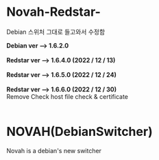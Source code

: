 # Novah-Redstar-
 Debian 스위처 그대로 들고와서 수정함

<b>Debian ver --> 1.6.2.0</b>
<br>
<br>
<b>Redstar ver --> 1.6.4.0 (2022 / 12 / 13)</b>
<br>
<br>
<b>Redstar ver --> 1.6.5.0 (2022 / 12 / 24)</b>
<br>
<br>
<b>Redstar ver --> 1.6.6.0 (2022 / 12 / 30)</b>
<br>
<a>Remove Check host file check & certificate</a>
<br>
<br>

# NOVAH(DebianSwitcher)
 Novah is a debian's new switcher
